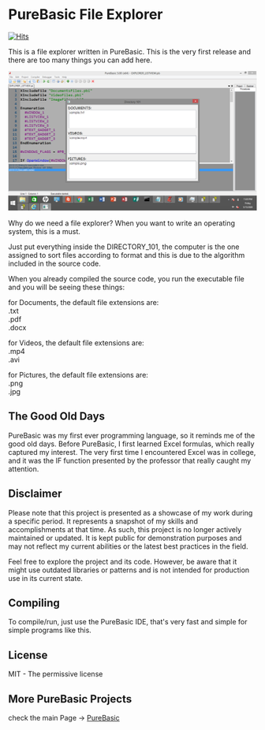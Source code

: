 # PureBasic File Explorer

[![Hits](https://hits.seeyoufarm.com/api/count/incr/badge.svg?url=https%3A%2F%2Fgithub.com%2Fxdvrx1%2FPureBasic-FileExplorer&count_bg=%2379C83D&title_bg=%23555555&icon=&icon_color=%23E7E7E7&title=PAGE+VIEWS&edge_flat=false)](https://hits.seeyoufarm.com)

This is a file explorer written in PureBasic.
This is the very first release and there are too many things you can add here.

![GUI](resources/screenshot1.png)

Why do we need a file explorer?
When you want to write an operating system, this is a must.

Just put everything inside the DIRECTORY_101,
the computer is the one assigned to sort files according to format
and this is due to the algorithm included in the source code.

When you already compiled the source code,
you run the executable file and
you will be seeing these things:

for Documents, the default file extensions are:  
.txt  
.pdf  
.docx  

for Videos, the default file extensions are:  
.mp4  
.avi  

for Pictures, the default file extensions are:  
.png  
.jpg   

## The Good Old Days
PureBasic was my first ever programming language, so it reminds me of the good old days. 
Before PureBasic, I first learned Excel formulas, which really captured my interest. 
The very first time I encountered Excel was in college,
and it was the IF function presented by the professor that really caught my attention.

## Disclaimer
Please note that this project is presented as a showcase of my work during a 
specific period. It represents a snapshot of my skills and accomplishments 
at that time. As such, this project is no longer actively maintained or updated. 
It is kept public for demonstration purposes and may not reflect my current 
abilities or the latest best practices in the field.

Feel free to explore the project and its code. However, be aware that it might 
use outdated libraries or patterns and is not intended for production use in its current state.

## Compiling
To compile/run, just use the PureBasic IDE, that's very fast and
simple for simple programs like this.

## License
MIT - The permissive license

## More PureBasic Projects
check the main Page -> [PureBasic](https://github.com/jdevfullstack/PureBasic)
